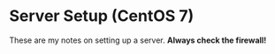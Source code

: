 # Server Setup (CentOS 7)
These are my notes on setting up a server. **Always check the firewall!**
